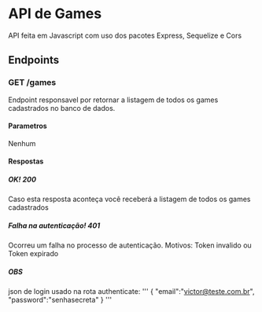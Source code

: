 # API de Games 
API feita em Javascript com uso dos pacotes Express, Sequelize e Cors

## Endpoints
### GET /games
Endpoint responsavel por retornar a listagem de todos os games cadastrados no banco de dados.
#### Parametros
Nenhum
#### Respostas
##### OK! 200
Caso esta resposta aconteça você receberá a listagem de todos os games cadastrados
##### Falha na autenticação! 401
Ocorreu um falha no processo de autenticação. Motivos: Token invalido ou Token expirado



##### OBS
json de login usado na rota authenticate:
'''
{
    "email":"victor@teste.com.br",
    "password":"senhasecreta"
}
'''
